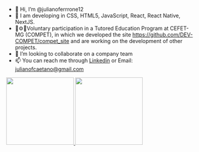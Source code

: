 - 👋 Hi, I’m @julianoferrrone12
- 👀 I am developing in CSS, HTML5, JavaScript, React, React Native, NextJS.
- 💙⚙💚Voluntary participation in a Tutored Education Program at CEFET-MG (COMPET), in which we developed the site https://github.com/DEV-COMPET/compet_site and are working on the development of other projects.
- 💞️ I’m looking to collaborate on a company team
- 📫 You can reach me through [Linkedin](https://www.linkedin.com/in/juliano-caetano/) or Email: julianofcaetano@gmail.com

<a href="https://github.com/julianoferrrone12">
  <img height="180em" src="https://github-readme-stats.vercel.app/apiusername=julianoferrrone12&show_icons=true&theme=dracula&include_all_commits=true&count_private=true"/>
  <img height="180em" src="https://github-readme-stats.vercel.app/api/top-langs/?username=julianoferrrone12&layout=compact&langs_count=7&theme=dracula"/>
</div> 


<!---
julianoferrrone12/julianoferrrone12 is a ✨ special ✨ repository because its `README.md` (this file) appears on your GitHub profile.
You can click the Preview link to take a look at your changes.
--->
